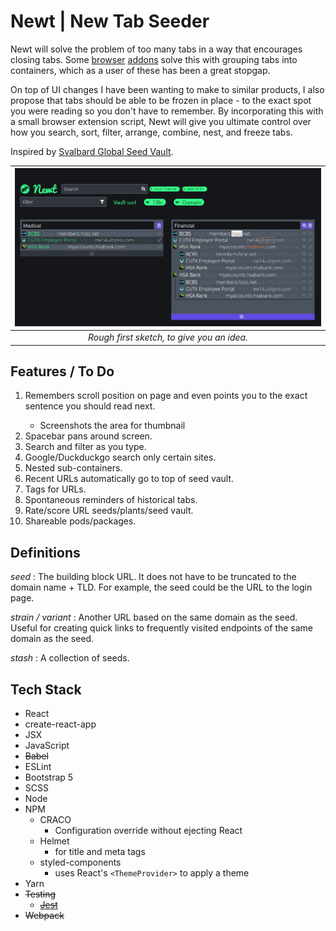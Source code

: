 # Newt | New Tab Seeder
Newt will solve the problem of too many tabs in a way that encourages closing tabs. Some [browser](https://chrome.google.com/webstore/detail/cluster-window-tab-manage/aadahadfdmiibmdhfmpbeeebejmjnkef?hl=en) [addons](https://addons.mozilla.org/en-US/firefox/addon/simple-tab-groups/) solve this with grouping tabs into containers, which as a user of these has been a great stopgap.

On top of UI changes I have been wanting to make to similar products, I also propose that tabs should be able to be frozen in place - to the exact spot you were reading so you don't have to remember. By incorporating this with a small browser extension script, Newt will give you ultimate control over how you search, sort, filter, arrange, combine, nest, and freeze tabs.

Inspired by [Svalbard Global Seed Vault](https://www.croptrust.org/our-work/svalbard-global-seed-vault).

| ![Mockup - Rough first sketch](./src/assets/img/mockup-rough-first-sketch.png) |
|:--:|
| *Rough first sketch, to give you an idea.* |

## Features / To Do

<ol>
  <li>Remembers scroll position on page and even points you to the exact sentence you should read next.</li>
  <ul><li>Screenshots the area for thumbnail</li></ul>
  <li>Spacebar pans around screen.</li>
  <li>Search and filter as you type.</li>
  <li>Google/Duckduckgo search only certain sites.</li>
  <li>Nested sub-containers.</li>
  <li>Recent URLs automatically go to top of seed vault.</li>
  <li>Tags for URLs.</li>
  <li>Spontaneous reminders of historical tabs.</li>
  <li>Rate/score URL seeds/plants/seed vault.</li>
  <li>Shareable pods/packages.</li>
</ol>

## Definitions

*seed*
: The building block URL. It does not have to be truncated to the domain name + TLD. For example, the seed could be the URL to the login page.

*strain / variant*
: Another URL based on the same domain as the seed. Useful for creating quick links to frequently visited endpoints of the same domain as the seed.

*stash*
: A collection of seeds.

## Tech Stack
- React
- create-react-app
- JSX
- JavaScript
- ~~Babel~~
- ESLint
- Bootstrap 5
- SCSS
- Node
- NPM
  - CRACO
    - Configuration override without ejecting React
  - Helmet
    - for title and meta tags
  - styled-components
    - uses React's <code>\<ThemeProvider\></code> to apply a theme
- Yarn
- ~~Testing~~
  - [~~Jest~~](https://jestjs.io/docs/en/getting-started)
- ~~Webpack~~
